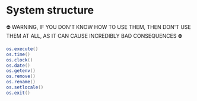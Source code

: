 # System structure

⛔️ WARNING, IF YOU DON'T KNOW HOW TO USE THEM, THEN DON'T USE THEM AT ALL, AS IT CAN CAUSE INCREDIBLY BAD CONSEQUENCES ⛔️

```lua
os.execute()
os.time()
os.clock()
os.date()
os.getenv()
os.remove()
os.rename()
os.setlocale()
os.exit()
```